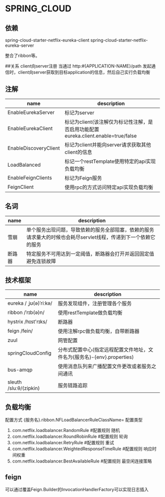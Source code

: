 # SPRING_CLOUD
## 依赖
spring-cloud-starter-netflix-eureka-client
spring-cloud-starter-netflix-eureka-server

整合了ribbon等。

##关系
client向server注册
当通过 http:#{APPLICATION-NAME}/path 发起通信时，client向server获取到目标application的信息，然后自己实行负载均衡

## 注解
name | description
--- | ---
EnableEurekaServer | 标记为server
EnableEurekaClient | 标记为client(该注解仅为标记性注解，是否启用功能配置 eureka.client.enable=true/false
EnableDiscoveryClient | 标记为client并能向server请求获取其他client的信息
LoadBalanced | 标记一个restTemplate使用特定的api实现负载均衡
EnableFeignClients | 标记为Feign服务
FeignClient | 使用rpc的方式访问特定api实现负载均衡

## 名词
name | description
--- | ---
雪崩 | 单个服务出现问题，导致依赖的服务全部阻塞，依赖的服务请求量大的时候也会耗尽servlet线程，传递到下一个依赖它的服务
断路器 | 特定服务不可用达到一定阈值，断路器会打开并返回固定值避免连锁故障

## 技术框架
name |description 
--- | ---
eureka / ˌjʊ(ə)ˈriːkə/| 服务发现组件，注册管理各个服务
ribbon /ˈrɪb(ə)n/| 使用restTemplate做负载均衡
hystrix /hɪst'rɪks/| 断路器
feign /fein/| 使用注解rpc做负载均衡，自带断路器
zuul | 网管配置
springCloudConfig | 分布式配置中心(指定远程配置文件地址，文件名为{服务名}-{env}.properties)
bus-amqp | 使用消息队列来广播配置文件更改或者服务之间通讯
sleuth /sluːθ/(zipkin) | 服务链路追踪

## 负载均衡
配置方式
{服务名}.ribbon.NFLoadBalancerRuleClassName=
配置类型

1. com.netflix.loadbalancer.RandomRule #配置规则 随机
2. com.netflix.loadbalancer.RoundRobinRule #配置规则 轮询
3. com.netflix.loadbalancer.RetryRule #配置规则 重试
4. com.netflix.loadbalancer.WeightedResponseTimeRule #配置规则 响应时间权重
5. com.netflix.loadbalancer.BestAvailableRule #配置规则 最空闲连接策略

## feign
可以通过覆盖Feign.Builder的InvocationHandlerFactory可以实现日志插入
